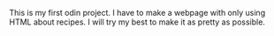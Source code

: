 This is my first odin project.
I have to make a webpage with only using HTML about recipes.
I will try my best to make it as pretty as possible.
